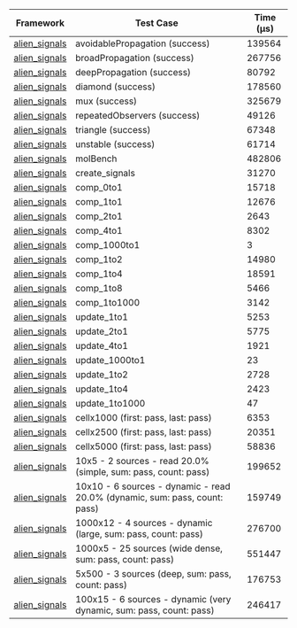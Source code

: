 | Framework | Test Case | Time (μs) |
| --- | --- | --- |
| [alien_signals](https://github.com/medz/alien-signals-dart) | avoidablePropagation (success) | 139564 |
| [alien_signals](https://github.com/medz/alien-signals-dart) | broadPropagation (success) | 267756 |
| [alien_signals](https://github.com/medz/alien-signals-dart) | deepPropagation (success) | 80792 |
| [alien_signals](https://github.com/medz/alien-signals-dart) | diamond (success) | 178560 |
| [alien_signals](https://github.com/medz/alien-signals-dart) | mux (success) | 325679 |
| [alien_signals](https://github.com/medz/alien-signals-dart) | repeatedObservers (success) | 49126 |
| [alien_signals](https://github.com/medz/alien-signals-dart) | triangle (success) | 67348 |
| [alien_signals](https://github.com/medz/alien-signals-dart) | unstable (success) | 61714 |
| [alien_signals](https://github.com/medz/alien-signals-dart) | molBench | 482806 |
| [alien_signals](https://github.com/medz/alien-signals-dart) | create_signals | 31270 |
| [alien_signals](https://github.com/medz/alien-signals-dart) | comp_0to1 | 15718 |
| [alien_signals](https://github.com/medz/alien-signals-dart) | comp_1to1 | 12676 |
| [alien_signals](https://github.com/medz/alien-signals-dart) | comp_2to1 | 2643 |
| [alien_signals](https://github.com/medz/alien-signals-dart) | comp_4to1 | 8302 |
| [alien_signals](https://github.com/medz/alien-signals-dart) | comp_1000to1 | 3 |
| [alien_signals](https://github.com/medz/alien-signals-dart) | comp_1to2 | 14980 |
| [alien_signals](https://github.com/medz/alien-signals-dart) | comp_1to4 | 18591 |
| [alien_signals](https://github.com/medz/alien-signals-dart) | comp_1to8 | 5466 |
| [alien_signals](https://github.com/medz/alien-signals-dart) | comp_1to1000 | 3142 |
| [alien_signals](https://github.com/medz/alien-signals-dart) | update_1to1 | 5253 |
| [alien_signals](https://github.com/medz/alien-signals-dart) | update_2to1 | 5775 |
| [alien_signals](https://github.com/medz/alien-signals-dart) | update_4to1 | 1921 |
| [alien_signals](https://github.com/medz/alien-signals-dart) | update_1000to1 | 23 |
| [alien_signals](https://github.com/medz/alien-signals-dart) | update_1to2 | 2728 |
| [alien_signals](https://github.com/medz/alien-signals-dart) | update_1to4 | 2423 |
| [alien_signals](https://github.com/medz/alien-signals-dart) | update_1to1000 | 47 |
| [alien_signals](https://github.com/medz/alien-signals-dart) | cellx1000 (first: pass, last: pass) | 6353 |
| [alien_signals](https://github.com/medz/alien-signals-dart) | cellx2500 (first: pass, last: pass) | 20351 |
| [alien_signals](https://github.com/medz/alien-signals-dart) | cellx5000 (first: pass, last: pass) | 58836 |
| [alien_signals](https://github.com/medz/alien-signals-dart) | 10x5 - 2 sources - read 20.0% (simple, sum: pass, count: pass) | 199652 |
| [alien_signals](https://github.com/medz/alien-signals-dart) | 10x10 - 6 sources - dynamic - read 20.0% (dynamic, sum: pass, count: pass) | 159749 |
| [alien_signals](https://github.com/medz/alien-signals-dart) | 1000x12 - 4 sources - dynamic (large, sum: pass, count: pass) | 276700 |
| [alien_signals](https://github.com/medz/alien-signals-dart) | 1000x5 - 25 sources (wide dense, sum: pass, count: pass) | 551447 |
| [alien_signals](https://github.com/medz/alien-signals-dart) | 5x500 - 3 sources (deep, sum: pass, count: pass) | 176753 |
| [alien_signals](https://github.com/medz/alien-signals-dart) | 100x15 - 6 sources - dynamic (very dynamic, sum: pass, count: pass) | 246417 |

